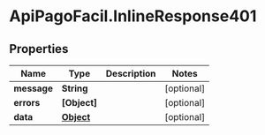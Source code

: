 # ApiPagoFacil.InlineResponse401

## Properties

Name | Type | Description | Notes
------------ | ------------- | ------------- | -------------
**message** | **String** |  | [optional] 
**errors** | **[Object]** |  | [optional] 
**data** | [**Object**](.md) |  | [optional] 


